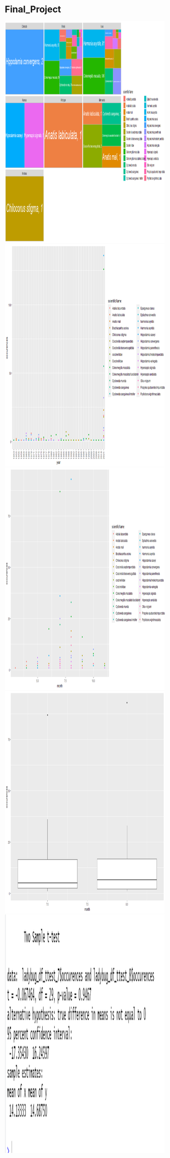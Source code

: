 # Final_Project
<img src="images/Rplot03.png" alt="Girl in a jacket" width="1400" height="700">
<img src="images/Rplot.png" alt="Girl in a jacket" width="1400" height="700">
<img src="images/Rplot06.png" alt="Girl in a jacket" width="1400" height="700">
<img src="images/Rplot07.png" alt="Girl in a jacket" width="1200" height="700">
<img src="images/ttest_ladybug.png" alt="Girl in a jacket" width="1150" height="750">
